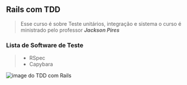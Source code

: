 ## Rails com TDD

> Esse curso é sobre Teste unitários, integração e sistema
> o curso é ministrado pelo professor **_Jackson Pires_**

### Lista de Software de Teste
> - RSpec
> - Capybara

![image do TDD com Rails](https://encrypted-tbn0.gstatic.com/images?q=tbn:ANd9GcTz4LkX68JoxfAsfZU9KMJ5AP_4NXf8GZ6Eaw&usqp=CAU)
